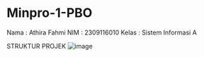 # Minpro-1-PBO

Nama : Athira Fahmi
NIM : 2309116010
Kelas : Sistem Informasi A

STRUKTUR PROJEK
![image](https://github.com/user-attachments/assets/2eeeccdd-81e3-4110-ab52-480a226ddc64)

